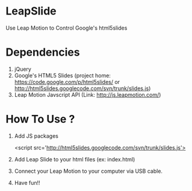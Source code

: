 LeapSlide
=========

Use Leap Motion to Control Google's html5slides

Dependencies
===============================

1. jQuery
2. Google's HTML5 Slides
   (project home: https://code.google.com/p/html5slides/ or http://html5slides.googlecode.com/svn/trunk/slides.js)
3. Leap Motion Javscript API
   (Link: http://js.leapmotion.com/)
   
   
How To Use ?
============

1. Add JS packages

   &lt;script src='http://html5slides.googlecode.com/svn/trunk/slides.js'></script>
   <script src='http://code.jquery.com/jquery-1.10.2.min.js'></script>
   <script src="http://js.leapmotion.com/0.2.0-beta6/leap.min.js"></script>
   
2. Add Leap Slide to your html files (ex: index.html)

   <script src='leap-slide/leap-slide.min.js'></script>
   <link rel='stylesheet' href='leap-slide/leap-slide.min.css'>

3. Connect your Leap Motion to your computer via USB cable.
4. Have fun!!
